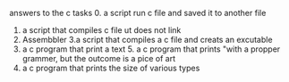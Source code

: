 answers to the c tasks
0. a script run c file and saved it to another file
1. a script that compiles c file ut does not link
2. Assembbler
3.a script that compiles a c file and creats an excutable 
4. a c program that print a text 5. a c program that prints "with a propper grammer, but the outcome is a pice of art 
6. a c program that prints the size of various types 
